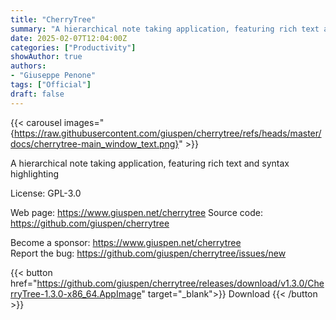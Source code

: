```yaml
---
title: "CherryTree"
summary: "A hierarchical note taking application, featuring rich text and syntax highlighting"
date: 2025-02-07T12:04:00Z
categories: ["Productivity"]
showAuthor: true
authors:
- "Giuseppe Penone"
tags: ["Official"]
draft: false
---
```


{{< carousel images="{https://raw.githubusercontent.com/giuspen/cherrytree/refs/heads/master/docs/cherrytree-main_window_text.png}" >}}

A hierarchical note taking application, featuring rich text and syntax highlighting

License: GPL-3.0

Web page: <https://www.giuspen.net/cherrytree>
Source code: <https://github.com/giuspen/cherrytree>

Become a sponsor: <https://www.giuspen.net/cherrytree>  
Report the bug: <https://github.com/giuspen/cherrytree/issues/new>  

{{< button href="https://github.com/giuspen/cherrytree/releases/download/v1.3.0/CherryTree-1.3.0-x86_64.AppImage" target="_blank">}}
Download
{{< /button >}}